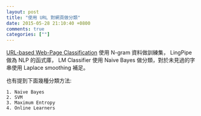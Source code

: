 ```yaml
---
layout: post
title: "使用 URL 對網頁做分類"
date: 2015-05-28 21:10:40 +0800
comments: true
categories: [""]
---
```


<!-- more -->


[URL-based Web-Page Classification] 使用 N-gram 資料做訓練集， LingPipe 做為 NLP 的函式庫，
LM Classifier 使用 Naive Bayes 做分類，對於未見過的字串使用 Laplace smoothing 補足。

也有提到下面幾種分類方法:

    1. Naive Bayes
    2. SVM
    3. Maximum Entropy
    4. Online Learners



[URL-based Web-Page Classification]:https://tarekamr.appspot.com/msc/presentation